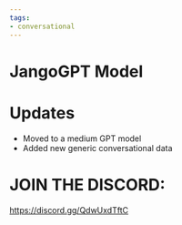 ```yaml
---
tags:
- conversational
---
```


# JangoGPT Model
# Updates
- Moved to a medium GPT model
- Added new generic conversational data

# JOIN THE DISCORD:
https://discord.gg/QdwUxdTftC